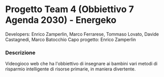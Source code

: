 # Progetto Team 4 (Obbiettivo 7 Agenda 2030) - Energeko
Developers: Enrico Zamperlin, Marco Ferrarese, Tommaso Lovato, Davide Castagnedi, Marco Batocchio
Capo progetto: Enrico Zamperlin

### Descrizione
Videogioco web che ha l'obbiettivo di insegnare ai bambini vari metodi di risparmio intelligente di risorse primarie, in maniera divertente.

